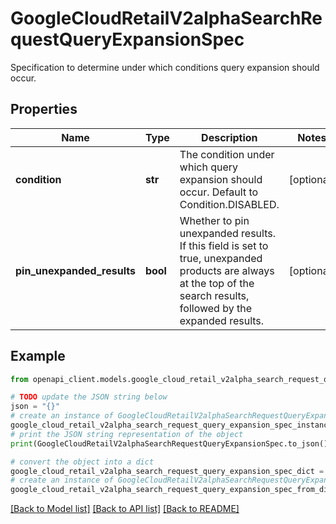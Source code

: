 # GoogleCloudRetailV2alphaSearchRequestQueryExpansionSpec

Specification to determine under which conditions query expansion should occur.

## Properties

Name | Type | Description | Notes
------------ | ------------- | ------------- | -------------
**condition** | **str** | The condition under which query expansion should occur. Default to Condition.DISABLED. | [optional] 
**pin_unexpanded_results** | **bool** | Whether to pin unexpanded results. If this field is set to true, unexpanded products are always at the top of the search results, followed by the expanded results. | [optional] 

## Example

```python
from openapi_client.models.google_cloud_retail_v2alpha_search_request_query_expansion_spec import GoogleCloudRetailV2alphaSearchRequestQueryExpansionSpec

# TODO update the JSON string below
json = "{}"
# create an instance of GoogleCloudRetailV2alphaSearchRequestQueryExpansionSpec from a JSON string
google_cloud_retail_v2alpha_search_request_query_expansion_spec_instance = GoogleCloudRetailV2alphaSearchRequestQueryExpansionSpec.from_json(json)
# print the JSON string representation of the object
print(GoogleCloudRetailV2alphaSearchRequestQueryExpansionSpec.to_json())

# convert the object into a dict
google_cloud_retail_v2alpha_search_request_query_expansion_spec_dict = google_cloud_retail_v2alpha_search_request_query_expansion_spec_instance.to_dict()
# create an instance of GoogleCloudRetailV2alphaSearchRequestQueryExpansionSpec from a dict
google_cloud_retail_v2alpha_search_request_query_expansion_spec_from_dict = GoogleCloudRetailV2alphaSearchRequestQueryExpansionSpec.from_dict(google_cloud_retail_v2alpha_search_request_query_expansion_spec_dict)
```
[[Back to Model list]](../README.md#documentation-for-models) [[Back to API list]](../README.md#documentation-for-api-endpoints) [[Back to README]](../README.md)


